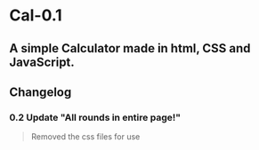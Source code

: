 # Cal-0.1
## A simple Calculator made in html, CSS and JavaScript.

## Changelog
### 0.2 Update "All rounds in entire page!"

> Removed the css files for use <style> on index.html
> New "Clear" Buttons
> Fix on index.js
  
### 0.1.1 Update
> Added About on botton in index page
 
> Dark mode activated (⌐■_■)
  
> buttons are using Windows 95-like themes (Dad hate Windows ME bruh.) .
### 0.1 Launch
> 0.1 was been launched!
